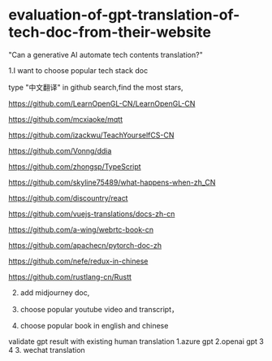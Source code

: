 # evaluation-of-gpt-translation-of-tech-doc-from-their-website
"Can a generative AI automate tech contents translation?"



1.I  want to choose  popular tech stack doc


type "中文翻译" in github search,find the most stars,

https://github.com/LearnOpenGL-CN/LearnOpenGL-CN

https://github.com/mcxiaoke/mqtt

https://github.com/izackwu/TeachYourselfCS-CN

https://github.com/Vonng/ddia

https://github.com/zhongsp/TypeScript

https://github.com/skyline75489/what-happens-when-zh_CN

https://github.com/discountry/react

https://github.com/vuejs-translations/docs-zh-cn

https://github.com/a-wing/webrtc-book-cn

https://github.com/apachecn/pytorch-doc-zh

https://github.com/nefe/redux-in-chinese

https://github.com/rustlang-cn/Rustt

2. add  midjourney doc,

3. choose popular youtube video and transcript，

4. choose popular book in english and chinese 

validate gpt result with existing human translation
1.azure gpt
2.openai gpt 3 4 
3. wechat translation
